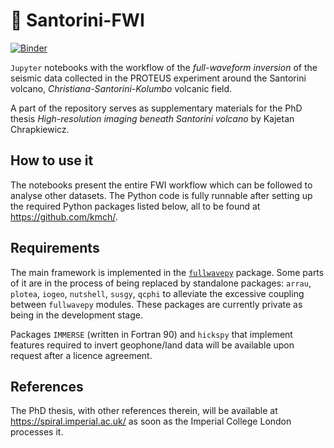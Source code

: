 # :volcano: Santorini-FWI

[![Binder](https://mybinder.org/badge_logo.svg)](https://mybinder.org/v2/gh/kmch/Santorini-FWI/HEAD)

`Jupyter` notebooks with the workflow of the *full-waveform inversion* of the seismic data collected in the PROTEUS experiment around the Santorini volcano, *Christiana-Santorini-Kolumbo* volcanic field.

A part of the repository serves as supplementary materials for the PhD thesis *High-resolution imaging beneath Santorini volcano* by Kajetan Chrapkiewicz.

## How to use it
The notebooks present the entire FWI workflow which can be followed to analyse other datasets. The Python code is fully runnable after setting up the required Python packages listed below, all to be found at https://github.com/kmch/.

## Requirements
The main framework is implemented in the <a href="https://github.com/kmch/FullwavePy">`fullwavepy`</a> package. Some parts of it are in the process of being replaced by standalone packages: `arrau`, `plotea`, `iogeo`, `nutshell`, `susgy`, `qcphi` to alleviate the excessive coupling between `fullwavepy` modules. These packages are currently private as being in the development stage.

Packages `IMMERSE` (written in Fortran 90) and `hickspy` that implement features required to invert geophone/land data will be available upon request after a licence agreement.

## References
The PhD thesis, with other references therein, will be available at https://spiral.imperial.ac.uk/ as soon as the Imperial College London processes it.
